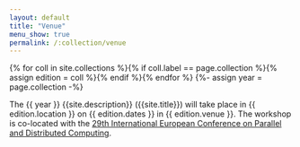 ```yaml
---
layout: default
title: "Venue"
menu_show: true
permalink: /:collection/venue
---
```


{% for coll in site.collections %}{% if coll.label == page.collection %}{% assign edition = coll %}{% endif %}{% endfor %}
{%- assign year = page.collection -%}

The {{ year }} {{site.description}} ({{site.title}}) will take place in {{ edition.location }} on {{ edition.dates }} in {{ edition.venue }}. The workshop is co-located with the [29th International European Conference on Parallel and Distributed Computing](https://2023.euro-par.org/).

